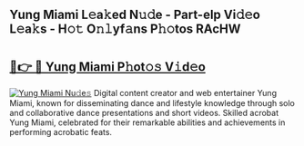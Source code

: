 ## Yung Miami L𝚎a𝚔ed N𝚞𝚍e - Part-elp Vi𝚍𝚎o L𝚎a𝚔s - H𝚘𝚝 O𝚗𝚕yf𝚊ns P𝚑𝚘tos RAcHW

# <h2><a href="http://kf0nah.oniu.top/?m=Yung+Miami">🔗👉 🔴 Yung Miami P𝚑ot𝚘𝚜 V𝚒d𝚎o</a></h2>

[![Yung Miami Nu𝚍e𝚜](https://i.imgur.com/0qMVB7G.gif)](http://kf0nah.oniu.top/?m=Yung+Miami)
Digital content creator and web entertainer Yung Miami, known for disseminating dance and lifestyle knowledge through solo and collaborative dance presentations and short videos. Skilled acrobat Yung Miami, celebrated for their remarkable abilities and achievements in performing acrobatic feats.  
